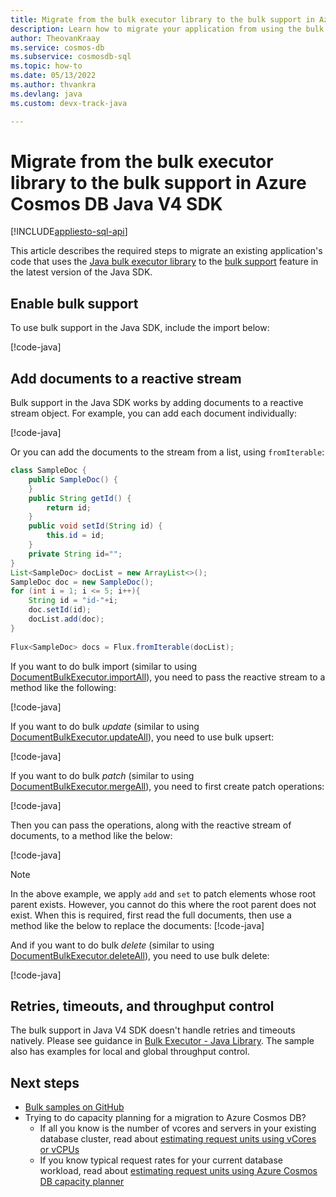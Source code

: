 ```yaml
---
title: Migrate from the bulk executor library to the bulk support in Azure Cosmos DB Java V4 SDK
description: Learn how to migrate your application from using the bulk executor library to the bulk support in Azure Cosmos DB Java V4 SDK
author: TheovanKraay
ms.service: cosmos-db
ms.subservice: cosmosdb-sql
ms.topic: how-to
ms.date: 05/13/2022
ms.author: thvankra
ms.devlang: java
ms.custom: devx-track-java

---
```


# Migrate from the bulk executor library to the bulk support in Azure Cosmos DB Java V4 SDK
[!INCLUDE[appliesto-sql-api](../includes/appliesto-sql-api.md)]

This article describes the required steps to migrate an existing application's code that uses the [Java bulk executor library](sql-api-sdk-bulk-executor-java.md) to the [bulk support](bulk-executor-java.md) feature in the latest version of the Java SDK.

## Enable bulk support

To use bulk support in the Java SDK, include the import below:

   [!code-java[](~/azure-cosmos-java-sql-api-samples/src/main/java/com/azure/cosmos/examples/bulk/async/SampleBulkQuickStartAsync.java?name=CosmosBulkOperationsImport)]

## Add documents to a reactive stream 

Bulk support in the Java SDK works by adding documents to a reactive stream object. For example, you can add each document individually:

   [!code-java[](~/azure-cosmos-java-sql-api-samples/src/main/java/com/azure/cosmos/examples/bulk/async/SampleBulkQuickStartAsync.java?name=AddDocsToStream)]

Or you can add the documents to the stream from a list, using `fromIterable`:

```java
class SampleDoc {
    public SampleDoc() {
    }
    public String getId() {
        return id;
    }
    public void setId(String id) {
        this.id = id;
    }
    private String id="";
}
List<SampleDoc> docList = new ArrayList<>();
SampleDoc doc = new SampleDoc();
for (int i = 1; i <= 5; i++){            
    String id = "id-"+i;
    doc.setId(id);
    docList.add(doc);
}
           
Flux<SampleDoc> docs = Flux.fromIterable(docList);
```

If you want to do bulk import (similar to using [DocumentBulkExecutor.importAll](/java/api/com.microsoft.azure.documentdb.bulkexecutor.documentbulkexecutor.importall)), you need to pass the reactive stream to a method like the following:

   [!code-java[](~/azure-cosmos-java-sql-api-samples/src/main/java/com/azure/cosmos/examples/bulk/async/SampleBulkQuickStartAsync.java?name=BulkCreateItems)]

If you want to do bulk *update* (similar to using [DocumentBulkExecutor.updateAll](/java/api/com.microsoft.azure.documentdb.bulkexecutor.documentbulkexecutor.updateall)), you need to use bulk upsert:

   [!code-java[](~/azure-cosmos-java-sql-api-samples/src/main/java/com/azure/cosmos/examples/bulk/async/SampleBulkQuickStartAsync.java?name=BulkUpsertItems)]

If you want to do bulk *patch* (similar to using [DocumentBulkExecutor.mergeAll](/java/api/com.microsoft.azure.documentdb.bulkexecutor.documentbulkexecutor.mergeall)), you need to first create patch operations:

   [!code-java[](~/azure-cosmos-java-sql-api-samples/src/main/java/com/azure/cosmos/examples/bulk/async/SampleBulkQuickStartAsync.java?name=PatchOperations)]

Then you can pass the operations, along with the reactive stream of documents, to a method like the below:

   [!code-java[](~/azure-cosmos-java-sql-api-samples/src/main/java/com/azure/cosmos/examples/bulk/async/SampleBulkQuickStartAsync.java?name=BulkPatchItems)]

> [!NOTE]
> In the above example, we apply `add` and `set` to patch elements whose root parent exists. However, you cannot do this where the root parent does not exist. When this is required, first read the full documents, then use a method like the below to replace the documents:
> [!code-java[](~/azure-cosmos-java-sql-api-samples/src/main/java/com/azure/cosmos/examples/bulk/async/SampleBulkQuickStartAsync.java?name=BulkReplaceItems)]               


And if you want to do bulk *delete* (similar to using [DocumentBulkExecutor.deleteAll](/java/api/com.microsoft.azure.documentdb.bulkexecutor.documentbulkexecutor.deleteall)), you need to use bulk delete:

   [!code-java[](~/azure-cosmos-java-sql-api-samples/src/main/java/com/azure/cosmos/examples/bulk/async/SampleBulkQuickStartAsync.java?name=BulkDeleteItems)]


## Retries, timeouts, and throughput control

The bulk support in Java V4 SDK doesn't handle retries and timeouts natively. Please see guidance in [Bulk Executor - Java Library](bulk-executor-java.md). The sample also has examples for local and global throughput control. 


## Next steps

* [Bulk samples on GitHub](https://github.com/Azure-Samples/azure-cosmos-java-sql-api-samples/tree/main/src/main/java/com/azure/cosmos/examples/bulk/async)
* Trying to do capacity planning for a migration to Azure Cosmos DB?
    * If all you know is the number of vcores and servers in your existing database cluster, read about [estimating request units using vCores or vCPUs](../convert-vcore-to-request-unit.md) 
    * If you know typical request rates for your current database workload, read about [estimating request units using Azure Cosmos DB capacity planner](estimate-ru-with-capacity-planner.md)
